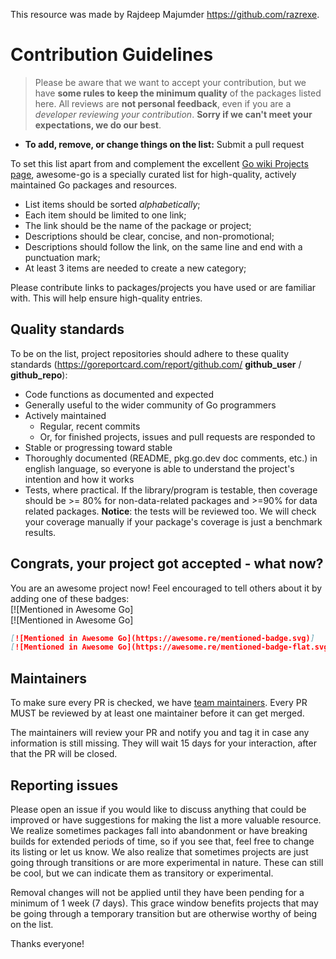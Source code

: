 This resource was made by Rajdeep Majumder https://github.com/razrexe.

# Contribution Guidelines

> Please be aware that we want to accept your contribution, but we have **some rules to keep the minimum quality** of the packages listed here. All reviews are **not personal feedback**, even if you are a _developer reviewing your contribution_. **Sorry if we can't meet your expectations, we do our best**.
- **To add, remove, or change things on the list:** Submit a pull request

To set this list apart from and complement the excellent [Go wiki Projects page](https://golang.org/wiki/Projects), awesome-go is a specially curated list for high-quality, actively maintained Go packages and resources.

- List items should be sorted *alphabetically*;
- Each item should be limited to one link;
- The link should be the name of the package or project;
- Descriptions should be clear, concise, and non-promotional;
- Descriptions should follow the link, on the same line and end with a punctuation mark;
- At least 3 items are needed to create a new category;


Please contribute links to packages/projects you have used or are familiar with. This will help ensure high-quality entries.



## Quality standards

To be on the list, project repositories should adhere to these quality standards (https://goreportcard.com/report/github.com/ **github_user** / **github_repo**):

- Code functions as documented and expected
- Generally useful to the wider community of Go programmers
- Actively maintained
  - Regular, recent commits
  - Or, for finished projects, issues and pull requests are responded to
- Stable or progressing toward stable
- Thoroughly documented (README, pkg.go.dev doc comments, etc.) in english language, so everyone is able to understand the project's intention and how it works
- Tests, where practical. If the library/program is testable, then coverage should be >= 80% for non-data-related packages and >=90% for data related packages. **Notice**: the tests will be reviewed too. We will check your coverage manually if your package's coverage is just a benchmark results.

## Congrats, your project got accepted - what now?
You are an awesome project now! Feel encouraged to tell others about it by adding one of these badges:  
[![Mentioned in Awesome Go]  
[![Mentioned in Awesome Go]

```md
[![Mentioned in Awesome Go](https://awesome.re/mentioned-badge.svg)]  
[![Mentioned in Awesome Go](https://awesome.re/mentioned-badge-flat.svg)]
```


## Maintainers

To make sure every PR is checked, we have [team maintainers](MAINTAINERS). Every PR MUST be reviewed by at least one maintainer before it can get merged.

The maintainers will review your PR and notify you and tag it in case any
information is still missing. They will wait 15 days for your interaction, after
that the PR will be closed.


## Reporting issues

Please open an issue if you would like to discuss anything that could be improved or have suggestions for making the list a more valuable resource. We realize sometimes packages fall into abandonment or have breaking builds for extended periods of time, so if you see that, feel free to change its listing or let us know. We also realize that sometimes projects are just going through transitions or are more experimental in nature. These can still be cool, but we can indicate them as transitory or experimental.

Removal changes will not be applied until they have been pending for a minimum of 1 week (7 days). This grace window benefits projects that may be going through a temporary transition but are otherwise worthy of being on the list.

Thanks everyone!

